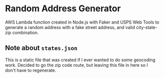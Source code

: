 # Random Address Generator

AWS Lambda function created in Node.js with Faker and USPS Web Tools to generate a random address with a fake street address, and valid city-state-zip combination.

## Note about `states.json`

This is a static file that was created if I ever wanted to do some geocoding work.  Decided to go the zip code route, but leaving this file in here so I don't have to regenerate.